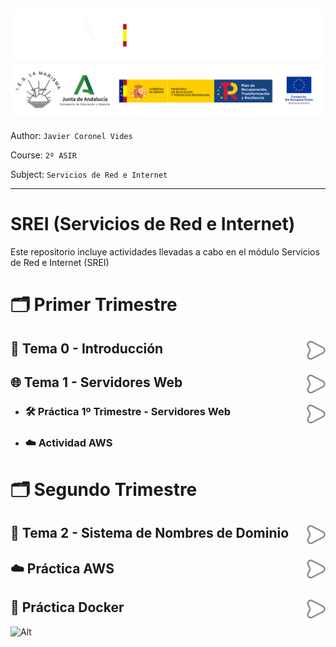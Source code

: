 
![](/.resGen/_bannerD.png#gh-dark-mode-only)
![](/.resGen/_bannerL.png#gh-light-mode-only)
---

Author: `Javier Coronel Vides`

Course: `2º ASIR`

Subject: `Servicios de Red e Internet`

---

# SREI (Servicios de Red e Internet)

Este repositorio incluye actividades llevadas a cabo en el módulo Servicios de Red e Internet (SREI)

# 🗂 Primer Trimestre

## 📖 Tema 0 - Introducción<a href="Tema0/readme.md"><img src="/.resGen/_arrow.svg" width="30" align="right"></a>

## 🌐 Tema 1 - Servidores Web<a href="Tema1/readme.md"><img src="/.resGen/_arrow.svg" width="30" align="right"></a>

- ### 🛠 Práctica 1º Trimestre - Servidores Web<a href="/ServidoresWeb/readme.md"><img src="/.resGen/_arrow.svg" width="30" align="right"></a>

- ### ☁️ Actividad AWS

# 🗂 Segundo Trimestre

## 📡 Tema 2 - Sistema de Nombres de Dominio<a href="Tema2/readme.md"><img src="/.resGen/_arrow.svg" width="30" align="right"></a>

## ☁️ Práctica AWS<a href="aws/readme.md"><img src="/.resGen/_arrow.svg" width="30" align="right"></a>

## 🐳 Práctica Docker<a href="docker/readme.md"><img src="/.resGen/_arrow.svg" width="30" align="right"></a>

![Alt](https://repobeats.axiom.co/api/embed/adbbf1fad6962aec4e9693569154091cc38ed570.svg "Repobeats analytics image")
